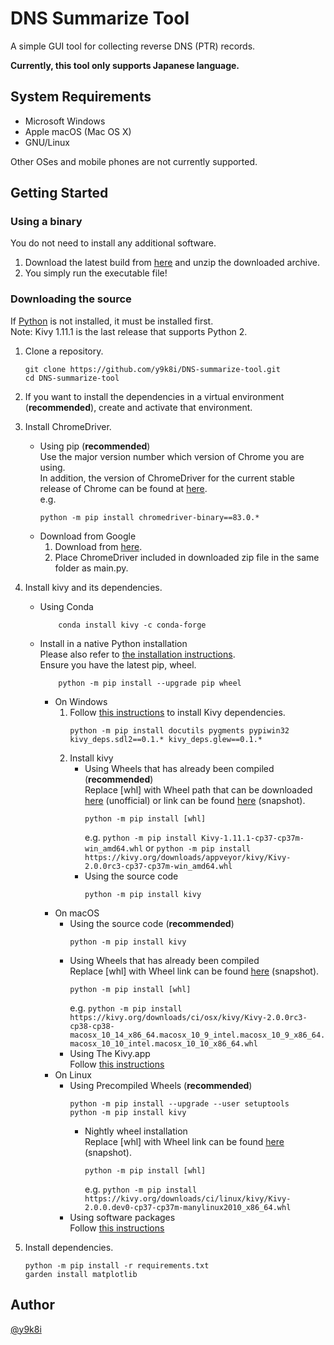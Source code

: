 # DNS Summarize Tool

A simple GUI tool for collecting reverse DNS (PTR) records.

**Currently, this tool only supports Japanese language.**

## System Requirements

- Microsoft Windows
- Apple macOS (Mac OS X)
- GNU/Linux

Other OSes and mobile phones are not currently supported.

## Getting Started

### Using a binary

You do not need to install any additional software.
1.  Download the latest build from [here](https://github.com/y9k8i/DNS-summarize-tool/releases/latest) and unzip the downloaded archive.
1.  You simply run the executable file!

### Downloading the source

If [Python](https://www.python.org/) is not installed, it must be installed first.  
Note: Kivy 1.11.1 is the last release that supports Python 2.

1.  Clone a repository.
    ```
    git clone https://github.com/y9k8i/DNS-summarize-tool.git
    cd DNS-summarize-tool
    ```

1.  If you want to install the dependencies in a virtual environment (**recommended**), create and activate that environment.

1.  Install ChromeDriver.
    - Using pip (**recommended**)  
        Use the major version number which version of Chrome you are using.  
        In addition, the version of ChromeDriver for the current stable release of Chrome can be found at [here](https://chromedriver.storage.googleapis.com/LATEST_RELEASE).  
        e.g.
        ```
        python -m pip install chromedriver-binary==83.0.*
        ```
    - Download from Google
        1.  Download from [here](https://sites.google.com/a/chromium.org/chromedriver/).
        1.  Place ChromeDriver included in downloaded zip file in the same folder as main.py.

1.  Install kivy and its dependencies.
    - Using Conda
        ```
            conda install kivy -c conda-forge
        ```
    - Install in a native Python installation  
        Please also refer to [the installation instructions](https://kivy.org/doc/stable/gettingstarted/installation.html).  
        Ensure you have the latest pip, wheel.
        ```
            python -m pip install --upgrade pip wheel
        ```
        - On Windows
            1.  Follow [this instructions](https://kivy.org/doc/stable/installation/installation-windows.html#installing-the-kivy-stable-release) to install Kivy dependencies.
                ```
                python -m pip install docutils pygments pypiwin32 kivy_deps.sdl2==0.1.* kivy_deps.glew==0.1.*
                ```
            1.  Install kivy
                - Using Wheels that has already been compiled (**recommended**)  
                    Replace [whl] with Wheel path that can be downloaded [here](https://www.lfd.uci.edu/~gohlke/pythonlibs/#kivy) (unofficial) or link can be found [here](https://kivy.org/downloads/appveyor/kivy/) (snapshot).
                    ```
                    python -m pip install [whl]
                    ```
                    e.g. `python -m pip install Kivy-1.11.1-cp37-cp37m-win_amd64.whl` or `python -m pip install https://kivy.org/downloads/appveyor/kivy/Kivy-2.0.0rc3-cp37-cp37m-win_amd64.whl`
                - Using the source code
                    ```
                    python -m pip install kivy
                    ```
        - On macOS
            - Using the source code (**recommended**)
                ```
                python -m pip install kivy
                ```
            - Using Wheels that has already been compiled  
                Replace [whl] with Wheel link can be found [here](https://kivy.org/downloads/ci/osx/kivy/) (snapshot).
                ```
                python -m pip install [whl]
                ```
                e.g. `python -m pip install https://kivy.org/downloads/ci/osx/kivy/Kivy-2.0.0rc3-cp38-cp38-macosx_10_14_x86_64.macosx_10_9_intel.macosx_10_9_x86_64.macosx_10_10_intel.macosx_10_10_x86_64.whl`
            - Using The Kivy.app  
                Follow [this instructions](https://kivy.org/doc/stable/installation/installation-osx.html#using-the-kivy-app)
        - On Linux
            - Using Precompiled Wheels (**recommended**)
                ```
                python -m pip install --upgrade --user setuptools
                python -m pip install kivy
                ```
                - Nightly wheel installation  
                    Replace [whl] with Wheel link can be found [here](https://kivy.org/downloads/ci/linux/kivy/) (snapshot).
                    ```
                    python -m pip install [whl]
                    ```
                    e.g. `python -m pip install https://kivy.org/downloads/ci/linux/kivy/Kivy-2.0.0.dev0-cp37-cp37m-manylinux2010_x86_64.whl`
            - Using software packages  
                Follow [this instructions](https://kivy.org/doc/stable/installation/installation-linux.html#using-software-packages-ppa-etc)

1.  Install dependencies.
    ```
    python -m pip install -r requirements.txt
    garden install matplotlib
    ```

## Author

[@y9k8i](https://github.com/y9k8i)
